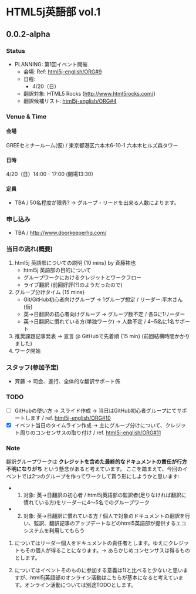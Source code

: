 # HTML5j英語部 vol.1

## 0.0.2-alpha

### Status

- PLANNING: 第1回イベント開催 
	- 会場: Ref: [html5j-english/ORG#9](https://github.com/html5j-english/ORG/issues/9)
	- 日程: 
		- 4/20（日）
	- 翻訳対象: HTML5 Rocks (<http://www.html5rocks.com/>)
	- 翻訳候補リスト: [html5j-english/ORG#4](https://github.com/html5j-english/ORG/issues/4) 

### Venue & Time

#### 会場

GREEセミナールーム(仮) / 東京都港区六本木6-10-1 六本木ヒルズ森タワー

#### 日時

4/20（日）14:00 - 17:00 (開場13:30)

#### 定員

- TBA / 50名程度が限界? → グループ・リードを出来る人数によります。

### 申し込み

- TBA / http://www.doorkeeperhq.com/

### 当日の流れ(概要)

1. html5j 英語部についての説明 {10 mins} by 斉藤祐也
	- html5j 英語部の目的について
	- グループワークにおけるクレジットとワークフロー
	- ライブ翻訳 (前回好評(?)のようだったので)  
2. グループ分けタイム {15 mins}
	- Git/GitHub初心者向けグループ → 1グループ想定 / リーダー:平木さん(仮)
	- 英→日翻訳の初心者向けグループ → グループ数不定 / 各Gに1リーダー
	- 英→日翻訳に慣れている方(単独ワーク) → 人数不定 / 4~5名に1名サポート
3. 推奨課題記事発表 → 宣言 @ GitHubで先着順 {15 min} (前回結構時間かかりました)
4. ワーク開始

### スタッフ(参加予定)

- 斉藤 → 司会、進行、全体的な翻訳サポート係

### TODO

- [ ] GitHubの使い方 → スライド作成 → 当日はGitHub初心者グループにてサポートします / ref. [html5j-english/ORG#10](https://github.com/html5j-english/ORG/issues/10)
- [x] イベント当日のタイムライン作成 → 主にグループ分けについて、クレジット周りのコンセンサスの取り付け / ref. [html5j-english/ORG#11](https://github.com/html5j-english/ORG/issues/11)

### Note

翻訳グループワークは **クレジットを含めた最終的なドキュメントの責任が行方不明になりがち** という懸念があると考えています。
ここを踏まえて、今回のイベントでは2つのグループを作ってワークして貰う形にしようかと思います:

- 1) 対象: 英→日翻訳の初心者 / html5j英語部の監訳者(足りなければ翻訳に慣れている方)をリーダーに4〜5名でのグループワーク
- 2) 対象: 英→日翻訳に慣れている方 / 個人で対象のドキュメントの翻訳を行い、監訳、翻訳記事のアップデートなどのhtml5英語部が提供するエコシステムを利用してもらう

1) についてはリーダー個人をドキュメントの責任者とします。ゆえにクレジットもその個人が得ることになります。→ あらかじめコンセンサスは得るものとします。

2) についてはイベントそのものに参加する意義は1)と比べると少ないと思いますが、html5j英語部のオンライン活動はこちらが基本になると考えています。オンライン活動については別途TODOとします。

